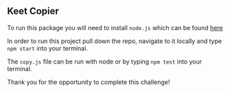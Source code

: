 ## Keet Copier

To run this package you will need to install `node.js` which can be found [here](https://nodejs.org/en/) 

In order to run this project pull down the repo, navigate to it locally and type `npm start` into your terminal.

The `copy.js` file can be run with node or by typing `npm test` into your terminal.

Thank you for the opportunity to complete this challenge!